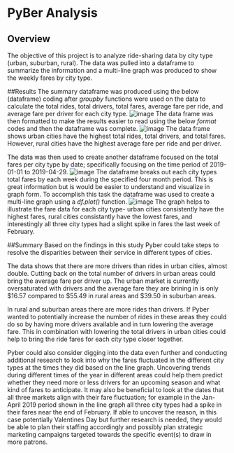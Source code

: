 # PyBer Analysis

## Overview
The objective of this project is to analyze ride-sharing data by city type (urban, suburban, rural). The data was pulled into a dataframe to summarize the information and a multi-line graph was produced to show the weekly fares by city type. 

##Results
The summary dataframe was produced using the below (dataframe) coding after *groupby* functions were used on the data to calculate the total rides, total drivers, total fares, average fare per ride, and average fare per driver for each city type.
![image](https://user-images.githubusercontent.com/107161421/179130525-7e5965fa-ea7a-4804-b747-c9e7cc807e27.png)
The data frame was then formatted to make the results easier to read using the below *format* codes and then the dataframe was complete.
![image](https://user-images.githubusercontent.com/107161421/179130702-ad2b21f0-d978-4a72-a47a-99113efeb96e.png)
The data frame shows urban cities have the highest total rides, total drivers, and total fares. However, rural cities have the highest average fare per ride and per driver. 

The data was then used to create another dataframe focused on the total fares per city type by date; specifically focusing on the time period of 2019-01-01 to 2019-04-29.
![image](https://user-images.githubusercontent.com/107161421/179131222-d82ba8e9-ba80-4184-b0a2-b513e1a7d6f0.png)
The dataframe breaks out each city types total fares by each week during the specified four month period. This is great information but is would be easier to understand and visualize in graph form. To accomplish this task the dataframe was used to create a multi-line graph using a *df.plot()* function.
![image](https://user-images.githubusercontent.com/107161421/179131465-de484c5e-fadd-4277-9997-b641f0ca4764.png)
The graph helps to illustrate the fare data for each city type- urban cities consistently have the highest fares, rural cities consistantly have the lowest fares, and interestingly all three city types had a slight spike in fares the last week of February. 

##Summary
Based on the findings in this study Pyber could take steps to resolve the disparities between their service in different types of cities.

The data shows that there are more drivers than rides in urban cities, almost double. Cutting back on the total number of drivers in urban areas could bring the average fare per driver up. The urban market is currently oversaturated with drivers and the average fare they are brining in is only $16.57 compared to $55.49 in rural areas and $39.50 in suburban areas. 

In rural and suburban areas there are more rides than drivers. If Pyber wanted to potentially increase the number of rides in these areas they could do so by having more drivers available and in turn lowering the average fare. This in combination with lowering the total drivers in urban cities could help to bring the ride fares for each city type closer together. 

Pyber could also consider digging into the data even further and conducting additional research to look into why the fares fluctuated in the different city types at the times they did based on the line graph. Uncovering trends during different times of the year in different areas could help them predict whether they need more or less drivers for an upcoming season and what kind of fares to anticipate. It may also be beneficial to look at the dates that all three markets align with their fare fluctuation; for example in the Jan-April 2019 period shown in the line graph all three city types had a spike in their fares near the end of February. If able to uncover the reason, in this case potentially Valentines Day but further research is needed, they would be able to plan their staffing accordingly and possibly plan strategic marketing campaigns targeted towards the specific event(s) to draw in more patrons. 
